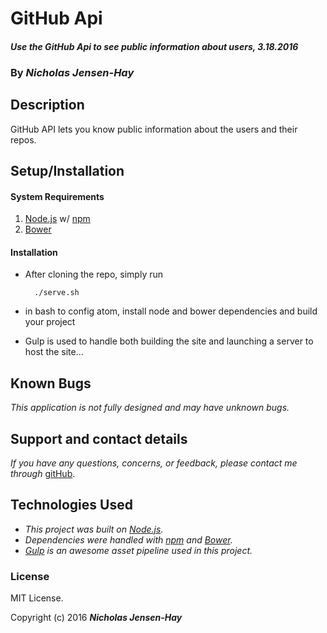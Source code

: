 # GitHub Api

#### _Use the GitHub Api to see public information about users, 3.18.2016_

### By _**Nicholas Jensen-Hay**_

## Description

GitHub API lets you know public information about the users and their repos.

## Setup/Installation

#### System Requirements

1. [Node.js](https://nodejs.org/en/) w/ [npm](https://www.npmjs.com/)
2. [Bower](http://bower.io/)

#### Installation

* After cloning the repo, simply run

        ./serve.sh

* in bash to config atom, install node and bower dependencies and build your project

* Gulp is used to handle both building the site and launching a server to host the site...

## Known Bugs

_This application is not fully designed and may have unknown bugs._

## Support and contact details

_If you have any questions, concerns, or feedback, please contact me through_ [gitHub](https://github.com/hreacon/).

## Technologies Used

* _This project was built on [Node.js](https://nodejs.org/en/)._
* _Dependencies were handled with [npm](https://www.npmjs.com/) and [Bower](http://bower.io/)._
* _[Gulp](http://gulpjs.com/) is an awesome asset pipeline used in this project._

### License

MIT License.

Copyright (c) 2016 **_Nicholas Jensen-Hay_**

